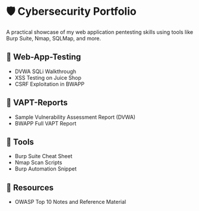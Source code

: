 # 🛡️ Cybersecurity Portfolio

A practical showcase of my web application pentesting skills using tools like Burp Suite, Nmap, SQLMap, and more.

## 📁 Web-App-Testing
- DVWA SQLi Walkthrough
- XSS Testing on Juice Shop
- CSRF Exploitation in BWAPP

## 📁 VAPT-Reports
- Sample Vulnerability Assessment Report (DVWA)
- BWAPP Full VAPT Report

## 📁 Tools
- Burp Suite Cheat Sheet
- Nmap Scan Scripts
- Burp Automation Snippet

## 📁 Resources
- OWASP Top 10 Notes and Reference Material
